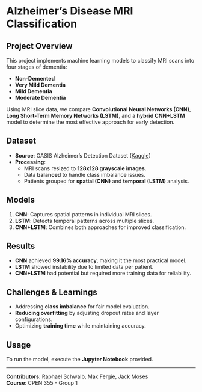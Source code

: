# Alzheimer’s Disease MRI Classification

## Project Overview

This project implements machine learning models to classify MRI scans into four stages of dementia:

- **Non-Demented**
- **Very Mild Dementia**
- **Mild Dementia**
- **Moderate Dementia**

Using MRI slice data, we compare **Convolutional Neural Networks (CNN)**, **Long Short-Term Memory Networks (LSTM)**, and a **hybrid CNN+LSTM** model to determine the most effective approach for early detection.

## Dataset

- **Source**: OASIS Alzheimer’s Detection Dataset ([Kaggle](https://www.kaggle.com/datasets/ninadaithal/imagesoasis/data))
- **Processing**:
  - MRI scans resized to **128x128 grayscale images**.
  - Data **balanced** to handle class imbalance issues.
  - Patients grouped for **spatial (CNN)** and **temporal (LSTM)** analysis.

## Models

1. **CNN**: Captures spatial patterns in individual MRI slices.
2. **LSTM**: Detects temporal patterns across multiple slices.
3. **CNN+LSTM**: Combines both approaches for improved classification.

## Results

- **CNN** achieved **99.16% accuracy**, making it the most practical model.
- **LSTM** showed instability due to limited data per patient.
- **CNN+LSTM** had potential but required more training data for reliability.

## Challenges & Learnings

- Addressing **class imbalance** for fair model evaluation.
- **Reducing overfitting** by adjusting dropout rates and layer configurations.
- Optimizing **training time** while maintaining accuracy.

## Usage

To run the model, execute the **Jupyter Notebook** provided.

---

**Contributors**: Raphael Schwalb, Max Fergie, Jack Moses  
**Course**: CPEN 355 - Group 1
